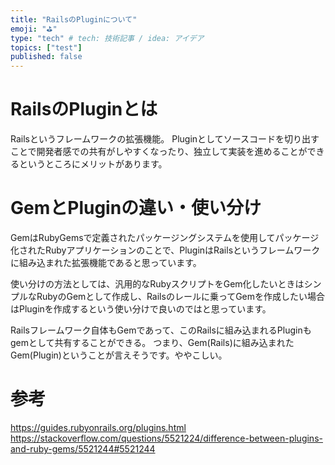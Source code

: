 ```yaml
---
title: "RailsのPluginについて"
emoji: "⛳"
type: "tech" # tech: 技術記事 / idea: アイデア
topics: ["test"]
published: false
---
```


# RailsのPluginとは
Railsというフレームワークの拡張機能。
Pluginとしてソースコードを切り出すことで開発者感での共有がしやすくなったり、独立して実装を進めることができるというところにメリットがあります。

# GemとPluginの違い・使い分け
GemはRubyGemsで定義されたパッケージングシステムを使用してパッケージ化されたRubyアプリケーションのことで、PluginはRailsというフレームワークに組み込まれた拡張機能であると思っています。

使い分けの方法としては、汎用的なRubyスクリプトをGem化したいときはシンプルなRubyのGemとして作成し、Railsのレールに乗ってGemを作成したい場合はPluginを作成するという使い分けで良いのではと思っています。

Railsフレームワーク自体もGemであって、このRailsに組み込まれるPluginもgemとして共有することができる。
つまり、Gem(Rails)に組み込まれたGem(Plugin)ということが言えそうです。ややこしい。

# 参考
https://guides.rubyonrails.org/plugins.html
https://stackoverflow.com/questions/5521224/difference-between-plugins-and-ruby-gems/5521244#5521244


